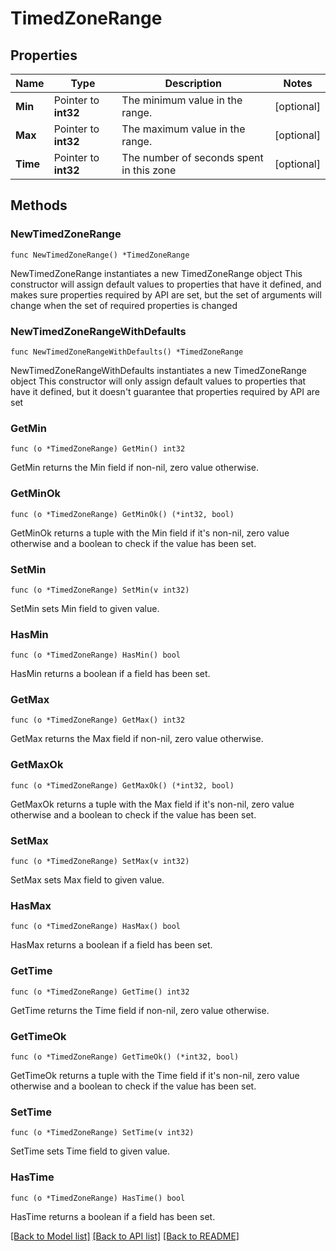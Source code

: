 # TimedZoneRange

## Properties

Name | Type | Description | Notes
------------ | ------------- | ------------- | -------------
**Min** | Pointer to **int32** | The minimum value in the range. | [optional] 
**Max** | Pointer to **int32** | The maximum value in the range. | [optional] 
**Time** | Pointer to **int32** | The number of seconds spent in this zone | [optional] 

## Methods

### NewTimedZoneRange

`func NewTimedZoneRange() *TimedZoneRange`

NewTimedZoneRange instantiates a new TimedZoneRange object
This constructor will assign default values to properties that have it defined,
and makes sure properties required by API are set, but the set of arguments
will change when the set of required properties is changed

### NewTimedZoneRangeWithDefaults

`func NewTimedZoneRangeWithDefaults() *TimedZoneRange`

NewTimedZoneRangeWithDefaults instantiates a new TimedZoneRange object
This constructor will only assign default values to properties that have it defined,
but it doesn't guarantee that properties required by API are set

### GetMin

`func (o *TimedZoneRange) GetMin() int32`

GetMin returns the Min field if non-nil, zero value otherwise.

### GetMinOk

`func (o *TimedZoneRange) GetMinOk() (*int32, bool)`

GetMinOk returns a tuple with the Min field if it's non-nil, zero value otherwise
and a boolean to check if the value has been set.

### SetMin

`func (o *TimedZoneRange) SetMin(v int32)`

SetMin sets Min field to given value.

### HasMin

`func (o *TimedZoneRange) HasMin() bool`

HasMin returns a boolean if a field has been set.

### GetMax

`func (o *TimedZoneRange) GetMax() int32`

GetMax returns the Max field if non-nil, zero value otherwise.

### GetMaxOk

`func (o *TimedZoneRange) GetMaxOk() (*int32, bool)`

GetMaxOk returns a tuple with the Max field if it's non-nil, zero value otherwise
and a boolean to check if the value has been set.

### SetMax

`func (o *TimedZoneRange) SetMax(v int32)`

SetMax sets Max field to given value.

### HasMax

`func (o *TimedZoneRange) HasMax() bool`

HasMax returns a boolean if a field has been set.

### GetTime

`func (o *TimedZoneRange) GetTime() int32`

GetTime returns the Time field if non-nil, zero value otherwise.

### GetTimeOk

`func (o *TimedZoneRange) GetTimeOk() (*int32, bool)`

GetTimeOk returns a tuple with the Time field if it's non-nil, zero value otherwise
and a boolean to check if the value has been set.

### SetTime

`func (o *TimedZoneRange) SetTime(v int32)`

SetTime sets Time field to given value.

### HasTime

`func (o *TimedZoneRange) HasTime() bool`

HasTime returns a boolean if a field has been set.


[[Back to Model list]](../README.md#documentation-for-models) [[Back to API list]](../README.md#documentation-for-api-endpoints) [[Back to README]](../README.md)


